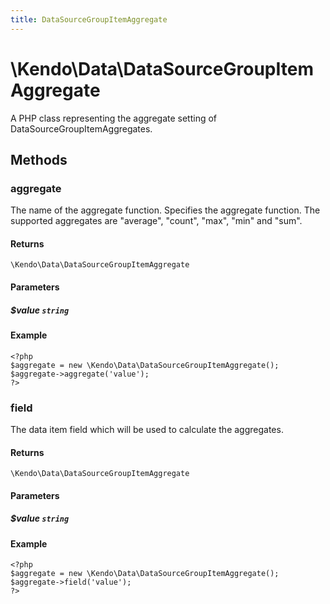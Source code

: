 ```yaml
---
title: DataSourceGroupItemAggregate
---
```


# \Kendo\Data\DataSourceGroupItemAggregate

A PHP class representing the aggregate setting of DataSourceGroupItemAggregates.


## Methods

### aggregate
The name of the aggregate function. Specifies the aggregate function. The supported aggregates are "average", "count", "max", "min" and "sum".

#### Returns
`\Kendo\Data\DataSourceGroupItemAggregate`

#### Parameters

##### $value `string`



#### Example 
    <?php
    $aggregate = new \Kendo\Data\DataSourceGroupItemAggregate();
    $aggregate->aggregate('value');
    ?>

### field
The data item field which will be used to calculate the aggregates.

#### Returns
`\Kendo\Data\DataSourceGroupItemAggregate`

#### Parameters

##### $value `string`



#### Example 
    <?php
    $aggregate = new \Kendo\Data\DataSourceGroupItemAggregate();
    $aggregate->field('value');
    ?>

